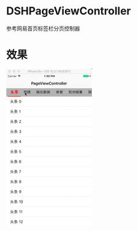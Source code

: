 # DSHPageViewController
参考网易首页标签栏分页控制器

# 效果
![.gif](https://github.com/dushihao/DSHPageViewController/blob/master/QQ20170826-134616.gif)
